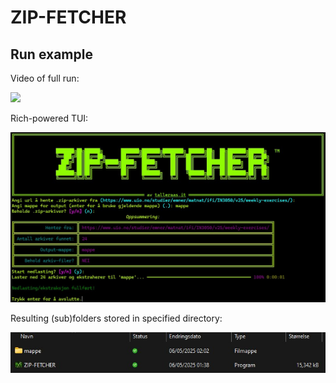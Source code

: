 # ZIP-FETCHER

## Run example

Video of full run:

![](example/mappe_animated.gif)

Rich-powered TUI:

![](example/mappe_tui.jpg)

Resulting (sub)folders stored in specified directory:

![](example/mappe_explorer.jpg)

